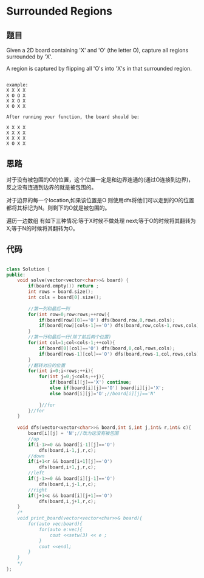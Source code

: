 # Surrounded Regions


## 题目
 
 Given a 2D board containing 'X' and 'O' (the letter O), capture all regions surrounded by 'X'.

A region is captured by flipping all 'O's into 'X's in that surrounded region.

```

example:
X X X X
X O O X
X X O X
X O X X

After running your function, the board should be:

X X X X
X X X X
X X X X
X O X X

```

## 思路

   对于没有被包围的O的位置，这个位置一定是和边界连通的(通过O连接到边界)，反之没有连通到边界的就是被包围的。
   
   对于边界的每一个location,如果该位置是O 则使用dfs将他们可以走到的O的位置都将其标记为N。则剩下的O就是被包围的。
   
   遍历一边数组 有如下三种情况:等于X时候不做处理 next;等于O的时候将其翻转为X;等于N的时候将其翻转为O。


## 代码

```cpp

class Solution {
public:
    void solve(vector<vector<char>>& board) {
        if(board.empty()) return ;
        int rows = board.size();
        int cols = board[0].size();
        
        //第一列和最后一列
        for(int row=0;row<rows;++row){
            if(board[row][0]=='O') dfs(board,row,0,rows,cols);
            if(board[row][cols-1]=='O') dfs(board,row,cols-1,rows,cols);
        }
        //第一行和最后一行(除了前后两个位置)
        for(int col=1;col<cols-1;++col){
            if(board[0][col]=='O') dfs(board,0,col,rows,cols);
            if(board[rows-1][col]=='O') dfs(board,rows-1,col,rows,cols);
        }
        //翻转对应的位置
        for(int i=0;i<rows;++i){
            for(int j=0;j<cols;++j){
                if(board[i][j]=='X') continue;
                else if(board[i][j]=='O') board[i][j]='X';
                else board[i][j]='O';//board[i][j]=='N'
                
            }//for
        }//for
    }  
    
    void dfs(vector<vector<char>>& board,int i,int j,int& r,int& c){
        board[i][j] = 'N';//改为这没有被包围
        //up
        if(i-1>=0 && board[i-1][j]=='O')
            dfs(board,i-1,j,r,c);
        //down
        if(i+1<r && board[i+1][j]=='O')
            dfs(board,i+1,j,r,c);
        //left
        if(j-1>=0 && board[i][j-1]=='O')
            dfs(board,i,j-1,r,c);
        //right
        if(j+1<c && board[i][j+1]=='O')
            dfs(board,i,j+1,r,c);
    }   
    /*
    void print_board(vector<vector<char>>& board){
        for(auto vec:board){
            for(auto e:vec){
                cout <<setw(3) << e ;
            }
            cout <<endl;
        }
    }
    */
};


```
